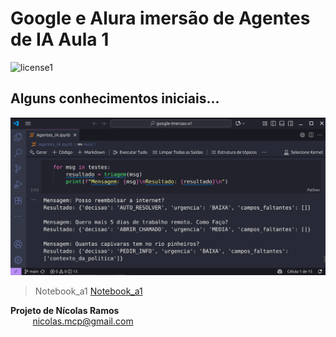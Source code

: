 # Google e Alura imersão de Agentes de IA Aula 1

![license1](https://img.shields.io/static/v1?label=License&message=MIT&color=orange)

## Alguns conhecimentos iniciais...

![Resultado:](saida-google-alura-agentes-ia.png)


> Notebook_a1 [Notebook_a1](https://github.com/NicolasMCP/google-imersao-a1/blob/main/Agentes_IA.ipynb)


**Projeto de Nícolas Ramos**
<br/>
&nbsp;&nbsp;&nbsp;&nbsp;&nbsp;&nbsp;&nbsp;&nbsp;&nbsp;[nicolas.mcp@gmail.com](mailto:nicolas.mcp@gmail.com)